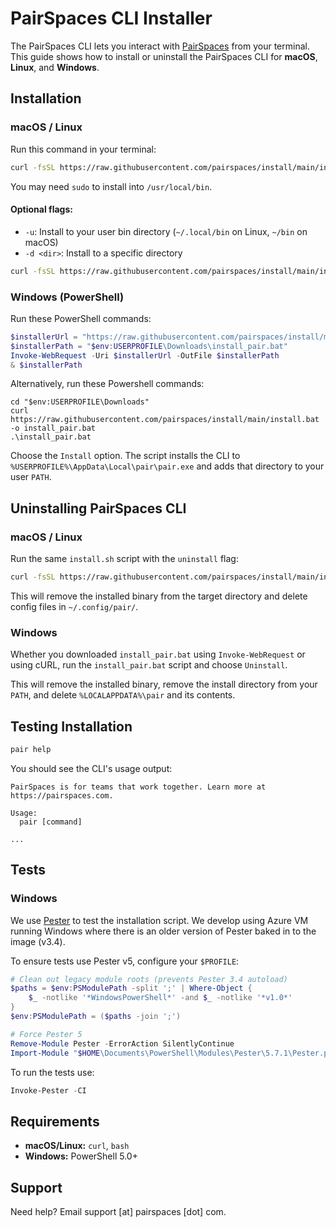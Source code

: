 # PairSpaces CLI Installer

The PairSpaces CLI lets you interact with [PairSpaces](https://pairspaces.com) from your terminal. This guide shows how to install or uninstall the PairSpaces CLI for **macOS**, **Linux**, and **Windows**.

## Installation

### macOS / Linux

Run this command in your terminal:

```bash
curl -fsSL https://raw.githubusercontent.com/pairspaces/install/main/install.sh | bash
```

You may need `sudo` to install into `/usr/local/bin`.

#### Optional flags:
- `-u`: Install to your user bin directory (`~/.local/bin` on Linux, `~/bin` on macOS)
- `-d <dir>`: Install to a specific directory

```bash
curl -fsSL https://raw.githubusercontent.com/pairspaces/install/main/install.sh | bash -s -- -u
```

### Windows (PowerShell)

Run these PowerShell commands:

```powershell
$installerUrl = "https://raw.githubusercontent.com/pairspaces/install/main/install.bat"
$installerPath = "$env:USERPROFILE\Downloads\install_pair.bat"
Invoke-WebRequest -Uri $installerUrl -OutFile $installerPath
& $installerPath
```

Alternatively, run these Powershell commands:

```
cd "$env:USERPROFILE\Downloads"
curl https://raw.githubusercontent.com/pairspaces/install/main/install.bat -o install_pair.bat
.\install_pair.bat
```

Choose the `Install` option. The script installs the CLI to `%USERPROFILE%\AppData\Local\pair\pair.exe` and adds that directory to your user `PATH`.

## Uninstalling PairSpaces CLI

### macOS / Linux

Run the same `install.sh` script with the `uninstall` flag:

```bash
curl -fsSL https://raw.githubusercontent.com/pairspaces/install/main/install.sh | bash -s -- --uninstall
```

This will remove the installed binary from the target directory and delete config files in `~/.config/pair/`.

### Windows

Whether you downloaded `install_pair.bat` using `Invoke-WebRequest` or using cURL, run the `install_pair.bat` script and choose `Uninstall`.

This will remove the installed binary, remove the install directory from your `PATH`, and delete `%LOCALAPPDATA%\pair` and its contents.

## Testing Installation

```bash
pair help
```

You should see the CLI's usage output:

```
PairSpaces is for teams that work together. Learn more at https://pairspaces.com.

Usage:
  pair [command]

...
```

## Tests

### Windows

We use [Pester](https://pester.dev/) to test the installation script. We develop
using Azure VM running Windows where there is an older version of Pester baked
in to the image (v3.4).

To ensure tests use Pester v5, configure your `$PROFILE`:

```powershell
# Clean out legacy module roots (prevents Pester 3.4 autoload)
$paths = $env:PSModulePath -split ';' | Where-Object {
    $_ -notlike '*WindowsPowerShell*' -and $_ -notlike '*v1.0*'
}
$env:PSModulePath = ($paths -join ';')

# Force Pester 5
Remove-Module Pester -ErrorAction SilentlyContinue
Import-Module "$HOME\Documents\PowerShell\Modules\Pester\5.7.1\Pester.psd1" -Force
```

To run the tests use:

```powershell
Invoke-Pester -CI
```

## Requirements

- **macOS/Linux:** `curl`, `bash`
- **Windows:** PowerShell 5.0+

## Support

Need help? Email support [at] pairspaces [dot] com.